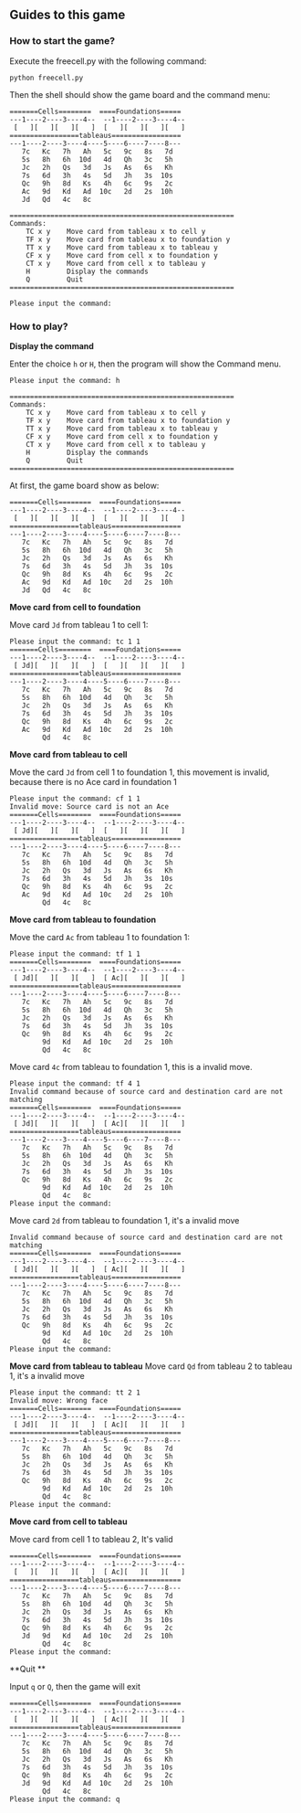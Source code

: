##  Guides to this game

### How to start the game?

Execute the freecell.py with the following command:

```
python freecell.py
```

Then the shell should show the game board and the  command menu:

```
=======Cells========  ====Foundations=====
---1----2----3----4--  --1----2----3----4--
 [   ][   ][   ][   ]  [   ][   ][   ][   ]
=================tableaus=================
---1----2----3----4----5----6----7----8---
   7c   Kc   7h   Ah   5c   9c   8s   7d
   5s   8h   6h  10d   4d   Qh   3c   5h
   Jc   2h   Qs   3d   Js   As   6s   Kh
   7s   6d   3h   4s   5d   Jh   3s  10s
   Qc   9h   8d   Ks   4h   6c   9s   2c
   Ac   9d   Kd   Ad  10c   2d   2s  10h
   Jd   Qd   4c   8c

=======================================================
Commands:
    TC x y    Move card from tableau x to cell y
    TF x y    Move card from tableau x to foundation y
    TT x y    Move card from tableau x to tableau y
    CF x y    Move card from cell x to foundation y
    CT x y    Move card from cell x to tableau y
    H         Display the commands
    Q         Quit
=======================================================

Please input the command:
```

### How to play?

**Display the command**

Enter the choice `h` or `H`, then the program will show the Command menu.

```
Please input the command: h

=======================================================
Commands:
    TC x y    Move card from tableau x to cell y
    TF x y    Move card from tableau x to foundation y
    TT x y    Move card from tableau x to tableau y
    CF x y    Move card from cell x to foundation y
    CT x y    Move card from cell x to tableau y
    H         Display the commands
    Q         Quit
=======================================================
```

At first, the game board show as below:

```
=======Cells========  ====Foundations=====
---1----2----3----4--  --1----2----3----4--
 [   ][   ][   ][   ]  [   ][   ][   ][   ]
=================tableaus=================
---1----2----3----4----5----6----7----8---
   7c   Kc   7h   Ah   5c   9c   8s   7d
   5s   8h   6h  10d   4d   Qh   3c   5h
   Jc   2h   Qs   3d   Js   As   6s   Kh
   7s   6d   3h   4s   5d   Jh   3s  10s
   Qc   9h   8d   Ks   4h   6c   9s   2c
   Ac   9d   Kd   Ad  10c   2d   2s  10h
   Jd   Qd   4c   8c
```

**Move card from cell to foundation**

Move card `Jd` from tableau 1 to cell 1:

```
Please input the command: tc 1 1                 
=======Cells========  ====Foundations=====       
---1----2----3----4--  --1----2----3----4--      
 [ Jd][   ][   ][   ]  [   ][   ][   ][   ]      
=================tableaus=================       
---1----2----3----4----5----6----7----8---       
   7c   Kc   7h   Ah   5c   9c   8s   7d         
   5s   8h   6h  10d   4d   Qh   3c   5h         
   Jc   2h   Qs   3d   Js   As   6s   Kh         
   7s   6d   3h   4s   5d   Jh   3s  10s         
   Qc   9h   8d   Ks   4h   6c   9s   2c         
   Ac   9d   Kd   Ad  10c   2d   2s  10h         
        Qd   4c   8c                             
```

**Move card from tableau to cell**

Move the card `Jd` from cell 1 to foundation 1, this movement is invalid, because there is no Ace card in foundation 1

```
Please input the command: cf 1 1
Invalid move: Source card is not an Ace
=======Cells========  ====Foundations=====
---1----2----3----4--  --1----2----3----4--
 [ Jd][   ][   ][   ]  [   ][   ][   ][   ]
=================tableaus=================
---1----2----3----4----5----6----7----8---
   7c   Kc   7h   Ah   5c   9c   8s   7d
   5s   8h   6h  10d   4d   Qh   3c   5h
   Jc   2h   Qs   3d   Js   As   6s   Kh
   7s   6d   3h   4s   5d   Jh   3s  10s
   Qc   9h   8d   Ks   4h   6c   9s   2c
   Ac   9d   Kd   Ad  10c   2d   2s  10h
        Qd   4c   8c
```

**Move card from tableau to foundation**

Move the card `Ac` from tableau  1 to foundation 1:

```
Please input the command: tf 1 1
=======Cells========  ====Foundations=====
---1----2----3----4--  --1----2----3----4--
 [ Jd][   ][   ][   ]  [ Ac][   ][   ][   ]
=================tableaus=================
---1----2----3----4----5----6----7----8---
   7c   Kc   7h   Ah   5c   9c   8s   7d
   5s   8h   6h  10d   4d   Qh   3c   5h
   Jc   2h   Qs   3d   Js   As   6s   Kh
   7s   6d   3h   4s   5d   Jh   3s  10s
   Qc   9h   8d   Ks   4h   6c   9s   2c
        9d   Kd   Ad  10c   2d   2s  10h
        Qd   4c   8c
```

Move card `4c` from tableau to foundation 1, this is a invalid move.

```
Please input the command: tf 4 1
Invalid command because of source card and destination card are not matching
=======Cells========  ====Foundations=====
---1----2----3----4--  --1----2----3----4--
 [ Jd][   ][   ][   ]  [ Ac][   ][   ][   ]
=================tableaus=================
---1----2----3----4----5----6----7----8---
   7c   Kc   7h   Ah   5c   9c   8s   7d
   5s   8h   6h  10d   4d   Qh   3c   5h
   Jc   2h   Qs   3d   Js   As   6s   Kh
   7s   6d   3h   4s   5d   Jh   3s  10s
   Qc   9h   8d   Ks   4h   6c   9s   2c
        9d   Kd   Ad  10c   2d   2s  10h
        Qd   4c   8c
Please input the command:
```

Move card `2d` from tableau to foundation 1, it's a invalid move

```
Invalid command because of source card and destination card are not matching
=======Cells========  ====Foundations=====
---1----2----3----4--  --1----2----3----4--
 [ Jd][   ][   ][   ]  [ Ac][   ][   ][   ]
=================tableaus=================
---1----2----3----4----5----6----7----8---
   7c   Kc   7h   Ah   5c   9c   8s   7d
   5s   8h   6h  10d   4d   Qh   3c   5h
   Jc   2h   Qs   3d   Js   As   6s   Kh
   7s   6d   3h   4s   5d   Jh   3s  10s
   Qc   9h   8d   Ks   4h   6c   9s   2c
        9d   Kd   Ad  10c   2d   2s  10h
        Qd   4c   8c
Please input the command:
```

**Move card from tableau to tableau**
Move card `Qd` from tableau 2 to tableau 1, it's a invalid move

```
Please input the command: tt 2 1
Invalid move: Wrong face
=======Cells========  ====Foundations=====
---1----2----3----4--  --1----2----3----4--
 [ Jd][   ][   ][   ]  [ Ac][   ][   ][   ]
=================tableaus=================
---1----2----3----4----5----6----7----8---
   7c   Kc   7h   Ah   5c   9c   8s   7d
   5s   8h   6h  10d   4d   Qh   3c   5h
   Jc   2h   Qs   3d   Js   As   6s   Kh
   7s   6d   3h   4s   5d   Jh   3s  10s
   Qc   9h   8d   Ks   4h   6c   9s   2c
        9d   Kd   Ad  10c   2d   2s  10h
        Qd   4c   8c
Please input the command:
```

**Move card from cell to tableau**

Move card from cell 1 to tableau 2, It's valid 

```
=======Cells========  ====Foundations=====
---1----2----3----4--  --1----2----3----4--
 [   ][   ][   ][   ]  [ Ac][   ][   ][   ]
=================tableaus=================
---1----2----3----4----5----6----7----8---
   7c   Kc   7h   Ah   5c   9c   8s   7d
   5s   8h   6h  10d   4d   Qh   3c   5h
   Jc   2h   Qs   3d   Js   As   6s   Kh
   7s   6d   3h   4s   5d   Jh   3s  10s
   Qc   9h   8d   Ks   4h   6c   9s   2c
   Jd   9d   Kd   Ad  10c   2d   2s  10h
        Qd   4c   8c
Please input the command:
```

**Quit **

Input `q` or `Q`, then the game will exit

```
=======Cells========  ====Foundations=====
---1----2----3----4--  --1----2----3----4--
 [   ][   ][   ][   ]  [ Ac][   ][   ][   ]
=================tableaus=================
---1----2----3----4----5----6----7----8---
   7c   Kc   7h   Ah   5c   9c   8s   7d
   5s   8h   6h  10d   4d   Qh   3c   5h
   Jc   2h   Qs   3d   Js   As   6s   Kh
   7s   6d   3h   4s   5d   Jh   3s  10s
   Qc   9h   8d   Ks   4h   6c   9s   2c
   Jd   9d   Kd   Ad  10c   2d   2s  10h
        Qd   4c   8c
Please input the command: q
```

